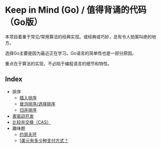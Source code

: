 # Keep in Mind (Go) / 值得背诵的代码（Go版）

本项目着重于常见/常用算法的经典实现。或经典或巧妙，总有令人拍案叫绝的地方。

选择Go主要是因为最近正在学习。Go语言的简单性也是一部分原因。

重点在于算法的实现，不必陷于编程语言的细节和特性。

## Index
- 排序
  - [插入排序](sort/insertion.go)
  - [冒泡排序/选择排序](sort/bubble.go)
  - [归并排序](sort/merge.go)
- [表驱动开发](tabledriven/tabledriven.go)
- [比较并交换（CAS）](cas/cas.go)
- 趣味题
  - [约瑟夫环](problem/josephus/josephus.go)
  - [1美元有多少种支付方式？](problem/coin/coin.go)
